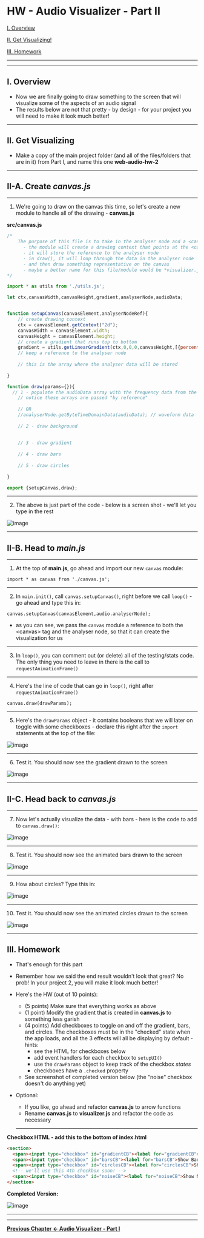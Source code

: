 # HW - Audio Visualizer - Part II

[I. Overview](#overview)

[II. Get Visualizing!](#get-visualizing)

[III. Homework](#homework)

<hr><hr>

<a id="overview" />

## I. Overview

- Now we are finally going to draw something to the screen that will visualize some of the aspects of an audio signal
- The results below are not that pretty - by design -  for your project you will need to make it look much better!

<hr>

<a id="get-visualizing" />

## II. Get Visualizing

- Make a copy of the main project folder (and all of the files/folders that are in it) from Part I, and name this one **web-audio-hw-2**

<hr>

## II-A. Create *canvas.js*

<hr>

1) We're going to draw on the canvas this time, so let's create a new module to handle all of the drawing - **canvas.js**

**src/canvas.js**

```js
/*
	The purpose of this file is to take in the analyser node and a <canvas> element: 
	  - the module will create a drawing context that points at the <canvas> 
	  - it will store the reference to the analyser node
	  - in draw(), it will loop through the data in the analyser node
	  - and then draw something representative on the canvas
	  - maybe a better name for this file/module would be *visualizer.js* ?
*/

import * as utils from './utils.js';

let ctx,canvasWidth,canvasHeight,gradient,analyserNode,audioData;


function setupCanvas(canvasElement,analyserNodeRef){
	// create drawing context
	ctx = canvasElement.getContext("2d");
	canvasWidth = canvasElement.width;
	canvasHeight = canvasElement.height;
	// create a gradient that runs top to bottom
	gradient = utils.getLinearGradient(ctx,0,0,0,canvasHeight,[{percent:0,color:"blue"},{percent:.25,color:"green"},{percent:.5,color:"yellow"},{percent:.75,color:"red"},{percent:1,color:"magenta"}]);
	// keep a reference to the analyser node
	
	// this is the array where the analyser data will be stored
	
}

function draw(params={}){
  // 1 - populate the audioData array with the frequency data from the analyserNode
	// notice these arrays are passed "by reference" 
	
	// OR
	//analyserNode.getByteTimeDomainData(audioData); // waveform data
	
	// 2 - draw background
	
		
	// 3 - draw gradient
	
	// 4 - draw bars
	
	// 5 - draw circles
		
}

export {setupCanvas,draw};
```
<hr>

2) The above is just part of the code - below is a screen shot - we'll let you type in the rest

![image](_images/_av-images/AV-code-6.jpg)

<hr>

## II-B. Head to *main.js*

<hr>

1) At the top of **main.js**, go ahead and import our new `canvas` module:

`import * as canvas from './canvas.js';`

<hr>

2) In `main.init()`, call `canvas.setupCanvas()`, right before we call `loop()` - go ahead and type this in:

`canvas.setupCanvas(canvasElement,audio.analyserNode);`

- as you can see, we pass the `canvas` module a reference to both the &lt;canvas> tag and the analyser node, so that it can create the visualization for us

<hr>

3) In `loop()`, you can comment out (or delete) all of the testing/stats code. The only thing you need to leave in there is the call to `requestAnimationFrame()`

<hr>

4) Here's the line of code that can go in `loop()`, right after `requestAnimationFrame()`

`canvas.draw(drawParams);`

<hr>

5) Here's the `drawParams` object - it contains booleans that we will later on toggle with some checkboxes - declare this right after the `import` statements at the top of the file:

![image](_images/_av-images/AV-code-7.jpg)

<hr>

6) Test it. You should now see the gradient drawn to the screen

![image](_images/_av-images/screen-shot-1.jpg)

<hr>

## II-C. Head back to *canvas.js*

<hr>

7) Now let's actually visualize the data - with bars - here is the code to add to `canvas.draw()`:

![image](_images/_av-images/AV-code-8.jpg)

<hr>

8) Test it. You should now see the animated bars drawn to the screen

![image](_images/_av-images/screen-shot-2.jpg)

<hr>

9) How about circles? Type this in:

![image](_images/_av-images/AV-code-9.jpg)

<hr>

10) Test it. You should now see the animated circles drawn to the screen

![image](_images/_av-images/screen-shot-3.jpg)

<hr>

<a id="homework"/>

## III. Homework

- That's enough for this part
- Remember how we said the end result wouldn't look that great?  No prob! In your project 2, you will make it look much better!
- Here's the HW (out of 10 points):
  - (5 points) Make sure that everything works as above
  - (1 point) Modify the gradient that is created in **canvas.js** to something less garish
  - (4 points) Add checkboxes to toggle on and off the gradient, bars, and circles. The checkboxes must be in the "checked" state when the app loads, and all the 3 effects will all be displaying by default - hints:
    - see the HTML for checkboxes below
    - add event handlers for each checkbox to `setupUI()`
    - use the `drawParams` object to keep track of the checkbox *states*
    - checkboxes have a `.checked` property
  - See screenshot of completed version below (the "noise" checkbox doesn't do anything yet)
- Optional:
  - If you like, go ahead and refactor **canvas.js** to arrow functions
  - Rename **canvas.js** to **visualizer.js** and refactor the code as necessary
  
  <hr>
  
**Checkbox HTML - add this to the bottom of index.html**

```html
<section>
  <span><input type="checkbox" id="gradientCB"><label for="gradientCB">Show Gradient</label></span>
  <span><input type="checkbox" id="barsCB"><label for="barsCB">Show Bars</label></span>
  <span><input type="checkbox" id="circlesCB"><label for="circlesCB">Show Circles</label></span>
  <!-- we'll use this 4th checkbox soon! -->
  <span><input type="checkbox" id="noiseCB"><label for="noiseCB">Show Noise</label></span>
</section>
```

**Completed Version:**

![image](_images/_av-images/screen-shot-4.jpg)

<hr><hr>

**[Previous Chapter <- Audio Visualizer - Part I](HW-AV-2195-1.md)**

